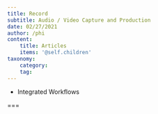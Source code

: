 ```yaml
---
title: Record
subtitle: Audio / Video Capture and Production
date: 02/27/2021
author: /phi
content:
    title: Articles
    items: '@self.children'
taxonomy:
    category:
    tag:
---
```


- Integrated Workflows

===


